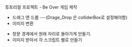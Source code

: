 튜토리얼 프로젝트 - Be Over 게임 제작
- 드래그 앤 드롭 
---(Drage_Drop 은 colliderBox로 설정해야함)
- 이미지 변환

+ 창문 경계에서 원래 자리로 돌아가게 만들기.
+ 이미지 받아서 각 스크립트 별로 만들기
